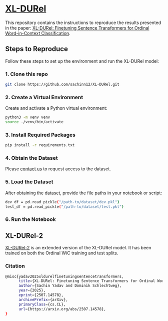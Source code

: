 # [XL-DURel](https://huggingface.co/sachinn1/xl-durel)

This repository contains the instructions to reproduce the results presented in the paper: [XL-DURel: Finetuning Sentence Transformers for Ordinal Word-in-Context Classification](https://arxiv.org/pdf/2507.14578).

## Steps to Reproduce

Follow these steps to set up the environment and run the XL-DURel model:
### 1. Clone this repo

```bash
git clone https://github.com/sachinn12/XL-DURel.git
```

### 2. Create a Virtual Environment

Create and activate a Python virtual environment:

```bash
python3 -m venv venv
source ./venv/bin/activate
```
### 3. Install Required Packages
```bash
pip install -r requirements.txt
```

### 4. Obtain the Dataset

Please [contact us](https://www.ims.uni-stuttgart.de/institut/team/Schlechtweg/) to request access to the dataset.


### 5. Load the Dataset
After obtaining the dataset, provide the file paths in your notebook or script:

```bash
dev_df = pd.read_pickle("/path-to/dataset/dev.pkl")
test_df = pd.read_pickle("/path-to/dataset/test.pkl")
```

### 6. Run the Notebook

## XL-DURel-2

[XL-DURel-2](https://huggingface.co/sachinn1/xl-durel2) is an extended version of the XL-DURel model. It has been trained on both the Ordinal WiC training and test splits.

### Citation

```bash
@misc{yadav2025xldurelfinetuningsentencetransformers,
      title={XL-DURel: Finetuning Sentence Transformers for Ordinal Word-in-Context Classification}, 
      author={Sachin Yadav and Dominik Schlechtweg},
      year={2025},
      eprint={2507.14578},
      archivePrefix={arXiv},
      primaryClass={cs.CL},
      url={https://arxiv.org/abs/2507.14578}, 
}
```


